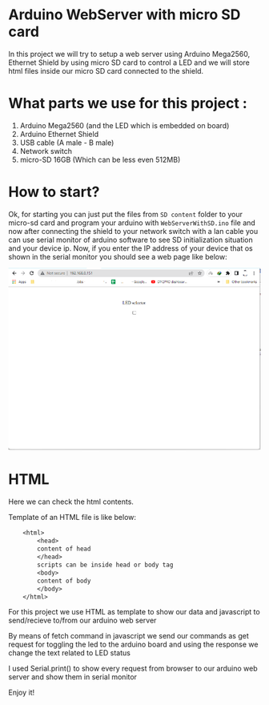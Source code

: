 # Arduino WebServer with micro SD card

In this project we will try to setup a web server using Arduino Mega2560, Ethernet Shield by using micro SD card to control a LED and we will store html files inside our micro SD card connected to the shield.

# What parts we use for this project :

1. Arduino Mega2560 (and the LED which is embedded on board)
2. Arduino Ethernet Shield
3. USB cable (A male - B male)
4. Network switch
5. micro-SD 16GB (Which can be less even 512MB)

# How to start?

Ok, for starting you can just put the files from `SD content` folder to your micro-sd card and program your arduino with `WebServerWithSD.ino` file and now after connecting the shield to your network switch with a lan cable you can use serial monitor of arduino software to see SD initialization situation and your device ip.
Now, if you enter the IP address of your device that os shown in the serial monitor you should see a web page like below:


<img src="image1.png">


# HTML

Here we can check the html contents.

Template of an HTML file is like below:

```
	<html>
		<head>
		content of head
		</head>
		scripts can be inside head or body tag
		<body>
		content of body
		</body>
	</html>
```

For this project we use HTML as template to show our data and javascript to send/recieve to/from our arduino web server

By means of fetch command in javascript we send our commands as get request for toggling the led to the arduino board and using the response we change the text related to LED status

I used Serial.print() to show every request from browser to our arduino web server and show them in serial monitor

Enjoy it!